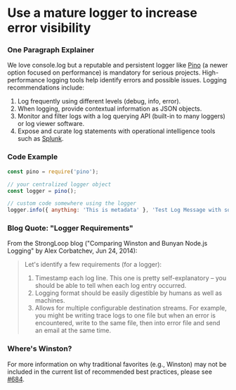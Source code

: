 # Use a mature logger to increase error visibility

### One Paragraph Explainer

We love console.log but a reputable and persistent logger like [Pino][pino] (a newer option focused on performance) is mandatory for serious projects. 
High-performance logging tools help identify errors and possible issues. Logging recommendations include:

1. Log frequently using different levels (debug, info, error).
2. When logging, provide contextual information as JSON objects. 
3. Monitor and filter logs with a log querying API (built-in to many loggers) or log viewer software. 
4. Expose and curate log statements with operational intelligence tools such as [Splunk][splunk].

[pino]: https://www.npmjs.com/package/pino
[splunk]: https://www.splunk.com/

### Code Example

```JavaScript
const pino = require('pino');

// your centralized logger object
const logger = pino();

// custom code somewhere using the logger
logger.info({ anything: 'This is metadata' }, 'Test Log Message with some parameter %s', 'some parameter');
```

### Blog Quote: "Logger Requirements"

 From the StrongLoop blog ("Comparing Winston and Bunyan Node.js Logging" by Alex Corbatchev, Jun 24, 2014):

> Let's identify a few requirements (for a logger):
> 1. Timestamp each log line. This one is pretty self-explanatory – you should be able to tell when each log entry occurred.
> 2. Logging format should be easily digestible by humans as well as machines.
> 3. Allows for multiple configurable destination streams. For example, you might be writing trace logs to one file but when an error is encountered, write to the same file, then into error file and send an email at the same time.

### Where's Winston?

For more information on why traditional favorites (e.g., Winston) may not be included in the current list of recommended best practices, please see [#684][#684].

[#684]: https://github.com/goldbergyoni/nodebestpractices/issues/684

